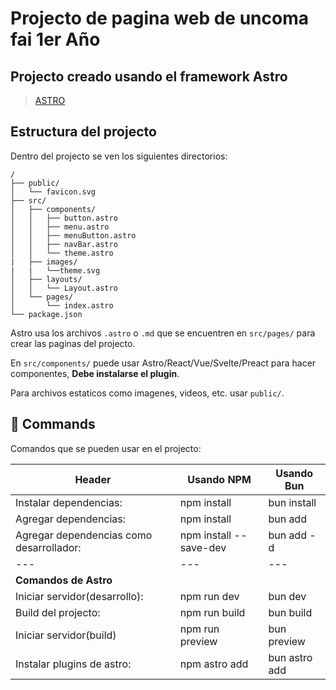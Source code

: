 # Projecto de pagina web de uncoma fai 1er Año

## Projecto creado usando el framework Astro
> [ASTRO](https://astro.build/)

## Estructura del projecto

Dentro del projecto se ven los siguientes directorios:

```text
/
├── public/
│   └── favicon.svg
├── src/
│   ├── components/
│   │   ├── button.astro
│   │   ├── menu.astro
│   │   ├── menuButton.astro
│   │   ├── navBar.astro
│   │   └── theme.astro
|   ├── images/ 
|   |   └──theme.svg
│   ├── layouts/
│   │   └── Layout.astro
│   └── pages/
│       └── index.astro
└── package.json
```

Astro usa los archivos `.astro` o `.md` que se encuentren en `src/pages/` para crear las paginas del projecto.

En `src/components/` puede usar Astro/React/Vue/Svelte/Preact para hacer componentes, **Debe instalarse el plugin**.

Para archivos estaticos como imagenes, videos, etc. usar `public/`.

## 🧞 Commands

Comandos que se pueden usar en el projecto:

| Header | Usando NPM | Usando Bun |
| --- | --- | --- |
| Instalar dependencias: | npm install | bun install |
| Agregar dependencias: | npm install <dependencia> | bun add <dependencia> |
| Agregar dependencias como desarrollador: | npm install <dependencia> --save-dev | bun add -d <dependencia> |
| --- | --- | --- |
| **Comandos de Astro** |
| Iniciar servidor(desarrollo): | npm run dev | bun dev |
| Build del projecto: | npm run build | bun build |
| Iniciar servidor(build) | npm run preview | bun preview |
| Instalar plugins de astro: | npm astro add <plugin> | bun astro add <plugin> |
